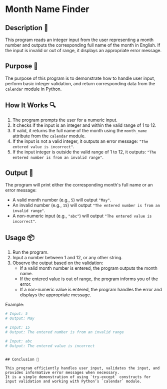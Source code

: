 # Month Name Finder

## Description 📝

This program reads an integer input from the user representing a month number and outputs the corresponding full name of the month in English.
If the input is invalid or out of range, it displays an appropriate error message.

## Purpose 🎯

The purpose of this program is to demonstrate how to handle user input, perform basic integer validation, and return corresponding data from the `calendar` module in Python.

## How It Works 🔍

1. The program prompts the user for a numeric input.
2. It checks if the input is an integer and within the valid range of 1 to 12.
3. If valid, it returns the full name of the month using the `month_name` attribute from the `calendar` module.
4. If the input is not a valid integer, it outputs an error message: `"The entered value is incorrect"`.
5. If the input integer is outside the valid range of 1 to 12, it outputs: `"The entered number is from an invalid range"`.

## Output 📜

The program will print either the corresponding month's full name or an error message:

-   A valid month number (e.g., `5`) will output `"May"`.
-   An invalid number (e.g., `15`) will output `"The entered number is from an invalid range"`.
-   A non-numeric input (e.g., `"abc"`) will output `"The entered value is incorrect"`.

## Usage 📦

1. Run the program.
2. Input a number between 1 and 12, or any other string.
3. Observe the output based on the validation:
    - If a valid month number is entered, the program outputs the month name.
    - If the entered value is out of range, the program informs you of the error.
    - If a non-numeric value is entered, the program handles the error and displays the appropriate message.

Example:

```python
# Input: 5
# Output: May

# Input: 15
# Output: The entered number is from an invalid range

# Input: abc
# Output: The entered value is incorrect
```

```

## Conclusion 🚀

This program efficiently handles user input, validates the input, and provides informative error messages when necessary.
It is a simple demonstration of using `try-except` constructs for input validation and working with Python’s `calendar` module.
```
